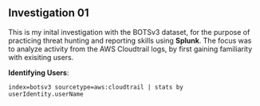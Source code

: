## Investigation 01

This is my inital investigation with the BOTSv3 dataset, for the purpose of practicing threat hunting and reporting skills using **Splunk**. The focus was to analyze activity from the AWS Cloudtrail logs, by first gaining familiarity with exisiting users. 

**Identifying Users**:

`index=botsv3 sourcetype=aws:cloudtrail | stats by userIdentity.userName`
